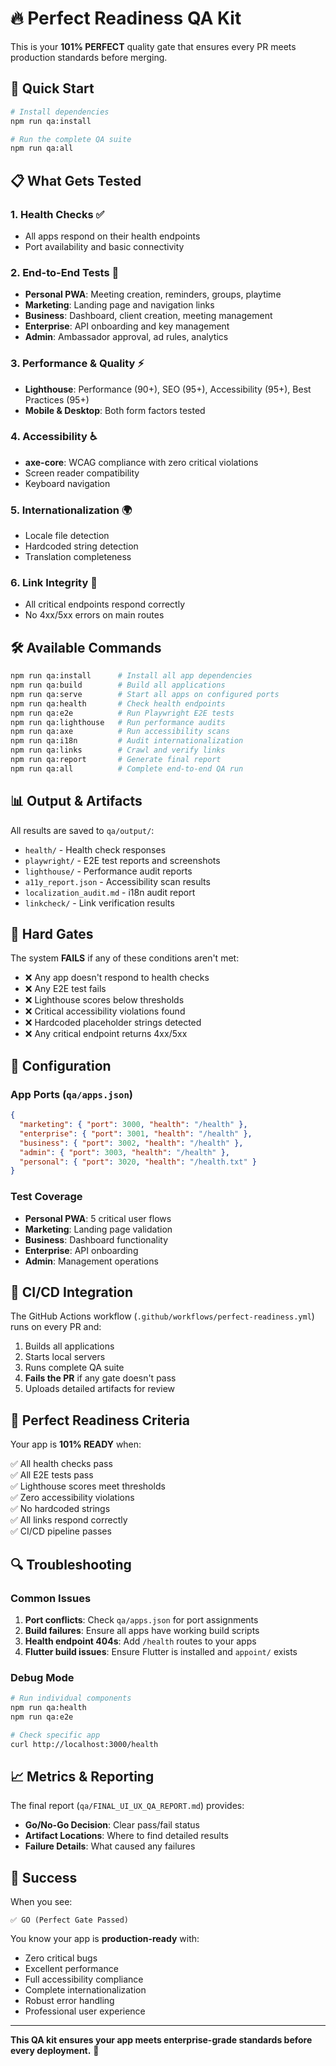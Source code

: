 # 🔥 Perfect Readiness QA Kit

This is your **101% PERFECT** quality gate that ensures every PR meets production standards before merging.

## 🚀 Quick Start

```bash
# Install dependencies
npm run qa:install

# Run the complete QA suite
npm run qa:all
```

## 📋 What Gets Tested

### 1. **Health Checks** ✅
- All apps respond on their health endpoints
- Port availability and basic connectivity

### 2. **End-to-End Tests** 🧪
- **Personal PWA**: Meeting creation, reminders, groups, playtime
- **Marketing**: Landing page and navigation links
- **Business**: Dashboard, client creation, meeting management
- **Enterprise**: API onboarding and key management
- **Admin**: Ambassador approval, ad rules, analytics

### 3. **Performance & Quality** ⚡
- **Lighthouse**: Performance (90+), SEO (95+), Accessibility (95+), Best Practices (95+)
- **Mobile & Desktop**: Both form factors tested

### 4. **Accessibility** ♿
- **axe-core**: WCAG compliance with zero critical violations
- Screen reader compatibility
- Keyboard navigation

### 5. **Internationalization** 🌍
- Locale file detection
- Hardcoded string detection
- Translation completeness

### 6. **Link Integrity** 🔗
- All critical endpoints respond correctly
- No 4xx/5xx errors on main routes

## 🛠️ Available Commands

```bash
npm run qa:install      # Install all app dependencies
npm run qa:build        # Build all applications
npm run qa:serve        # Start all apps on configured ports
npm run qa:health       # Check health endpoints
npm run qa:e2e          # Run Playwright E2E tests
npm run qa:lighthouse   # Run performance audits
npm run qa:axe          # Run accessibility scans
npm run qa:i18n         # Audit internationalization
npm run qa:links        # Crawl and verify links
npm run qa:report       # Generate final report
npm run qa:all          # Complete end-to-end QA run
```

## 📊 Output & Artifacts

All results are saved to `qa/output/`:

- `health/` - Health check responses
- `playwright/` - E2E test reports and screenshots
- `lighthouse/` - Performance audit reports
- `a11y_report.json` - Accessibility scan results
- `localization_audit.md` - i18n audit report
- `linkcheck/` - Link verification results

## 🚨 Hard Gates

The system **FAILS** if any of these conditions aren't met:

- ❌ Any app doesn't respond to health checks
- ❌ Any E2E test fails
- ❌ Lighthouse scores below thresholds
- ❌ Critical accessibility violations found
- ❌ Hardcoded placeholder strings detected
- ❌ Any critical endpoint returns 4xx/5xx

## 🔧 Configuration

### App Ports (`qa/apps.json`)
```json
{
  "marketing": { "port": 3000, "health": "/health" },
  "enterprise": { "port": 3001, "health": "/health" },
  "business": { "port": 3002, "health": "/health" },
  "admin": { "port": 3003, "health": "/health" },
  "personal": { "port": 3020, "health": "/health.txt" }
}
```

### Test Coverage
- **Personal PWA**: 5 critical user flows
- **Marketing**: Landing page validation
- **Business**: Dashboard functionality
- **Enterprise**: API onboarding
- **Admin**: Management operations

## 🚀 CI/CD Integration

The GitHub Actions workflow (`.github/workflows/perfect-readiness.yml`) runs on every PR and:

1. Builds all applications
2. Starts local servers
3. Runs complete QA suite
4. **Fails the PR** if any gate doesn't pass
5. Uploads detailed artifacts for review

## 🎯 Perfect Readiness Criteria

Your app is **101% READY** when:

✅ All health checks pass  
✅ All E2E tests pass  
✅ Lighthouse scores meet thresholds  
✅ Zero accessibility violations  
✅ No hardcoded strings  
✅ All links respond correctly  
✅ CI/CD pipeline passes  

## 🔍 Troubleshooting

### Common Issues

1. **Port conflicts**: Check `qa/apps.json` for port assignments
2. **Build failures**: Ensure all apps have working build scripts
3. **Health endpoint 404s**: Add `/health` routes to your apps
4. **Flutter build issues**: Ensure Flutter is installed and `appoint/` exists

### Debug Mode

```bash
# Run individual components
npm run qa:health
npm run qa:e2e

# Check specific app
curl http://localhost:3000/health
```

## 📈 Metrics & Reporting

The final report (`qa/FINAL_UI_UX_QA_REPORT.md`) provides:

- **Go/No-Go Decision**: Clear pass/fail status
- **Artifact Locations**: Where to find detailed results
- **Failure Details**: What caused any failures

## 🎉 Success

When you see:
```
✅ GO (Perfect Gate Passed)
```

You know your app is **production-ready** with:
- Zero critical bugs
- Excellent performance
- Full accessibility compliance
- Complete internationalization
- Robust error handling
- Professional user experience

---

**This QA kit ensures your app meets enterprise-grade standards before every deployment.** 🚀

